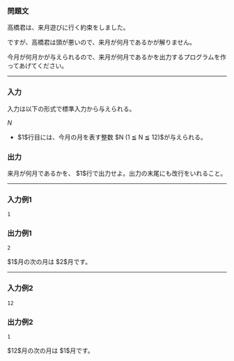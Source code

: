 
<div>

<div>

<div>

<section>

### **問題文**

<p>
高橋君は、来月遊びに行く約束をしました。
</p>

<p>
ですが、高橋君は頭が悪いので、来月が何月であるかが解りません。
</p>

<p>
今月が何月かが与えられるので、来月が何月であるかを出力するプログラムを作ってあげてください。
</p>

</section>

</div>

---

<div>

<div>

<section>

### **入力**

<p>
入力は以下の形式で標準入力から与えられる。
</p>

<div>

$N$
</div>

<ul>

<li>
$1$行目には、今月の月を表す整数 $N (1 ≦ N ≦ 12)$が与えられる。
</li>

</ul>

</section>

</div>

<div>

<section>

### **出力**

<p>
来月が何月であるかを、 $1$行で出力せよ。出力の末尾にも改行をいれること。
</p>

</section>

</div>

</div>

---

<div>

<section>

### **入力例1**

```
1
```

</section>

</div>

<div>

<section>

### **出力例1**

```
2
```

<p>
$1$月の次の月は $2$月です。
</p>

</section>

</div>

---

<div>

<section>

### **入力例2**

```
12
```

</section>

</div>

<div>

<section>

### **出力例2**

```
1
```

<p>
$12$月の次の月は $1$月です。
</p>

</section>

</div>

</div>

</div>
